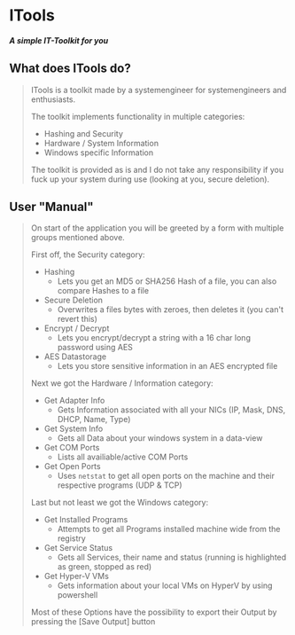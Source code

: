 # ITools
##### A simple IT-Toolkit for you

## What does ITools do?
> ITools is a toolkit made by a systemengineer for systemengineers and enthusiasts.
> 
> The toolkit implements functionality in multiple categories:
> * Hashing and Security
> * Hardware / System Information
> * Windows specific Information 
> 
> The toolkit is provided as is and I do not take any responsibility if you fuck up your system during use (looking at you, secure deletion).

## User "Manual"
> On start of the application you will be greeted by a form with multiple groups mentioned above.
> 
> First off, the Security category:
> * Hashing
>   * Lets you get an MD5 or SHA256 Hash of a file, you can also compare Hashes to a file
> * Secure Deletion
>   * Overwrites a files bytes with zeroes, then deletes it (you can't revert this)
> * Encrypt / Decrypt
>   * Lets you encrypt/decrypt a string with a 16 char long password using AES
> * AES Datastorage
>   * Lets you store sensitive information in an AES encrypted file
> 
> Next we got the Hardware / Information category:
> * Get Adapter Info
>   * Gets Information associated with all your NICs (IP, Mask, DNS, DHCP, Name, Type)
> * Get System Info 
>   * Gets all Data about your windows system in a data-view
> * Get COM Ports
>   * Lists all availiable/active COM Ports
> * Get Open Ports
>   * Uses ```netstat``` to get all open ports on the machine and their respective programs (UDP & TCP) 
> 
> Last but not least we got the Windows category:
> * Get Installed Programs
>   * Attempts to get all Programs installed machine wide from the registry
> * Get Service Status
>   * Gets all Services, their name and status (running is highlighted as green, stopped as red)
> * Get Hyper-V VMs
>   * Gets information about your local VMs on HyperV by using powershell
> 
> Most of these Options have the possibility to export their Output by pressing the [Save Output] button
